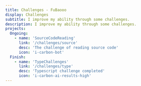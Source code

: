 ```yaml
---
title: Challenges - FuBaooo
display: Challenges
subtitle: I improve my ability through some challenges.
description: I improve my ability through some challenges.
projects:
  Ongoing:
    - name: 'SourceCodeReading'
      link: '/challenges/source'
      desc: 'The challenge of reading source code'
      icon: 'i-carbon-bot'
  Finish:
    - name: 'TypeChallenges'
      link: '/challenges/type'
      desc: 'Typescript challenge completed'
      icon: 'i-carbon-ai-results-high'
---
```


<list-projects :projects="frontmatter.projects"></list-projects>
